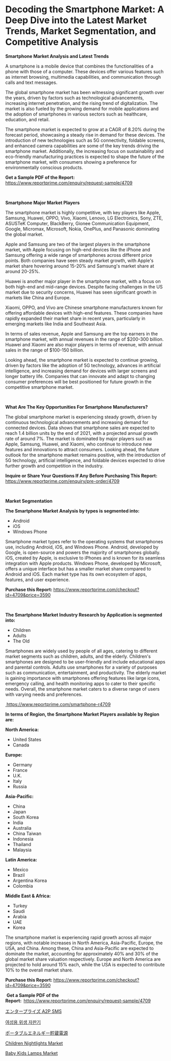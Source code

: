 <p><h1>Decoding the Smartphone Market: A Deep Dive into the Latest Market Trends, Market Segmentation, and Competitive Analysis</h1></p><p><strong>Smartphone Market Analysis and Latest Trends</strong></p>
<p><p>A smartphone is a mobile device that combines the functionalities of a phone with those of a computer. These devices offer various features such as internet browsing, multimedia capabilities, and communication through calls and text messages.</p><p>The global smartphone market has been witnessing significant growth over the years, driven by factors such as technological advancements, increasing internet penetration, and the rising trend of digitalization. The market is also fueled by the growing demand for mobile applications and the adoption of smartphones in various sectors such as healthcare, education, and retail.</p><p>The smartphone market is expected to grow at a CAGR of 8.20% during the forecast period, showcasing a steady rise in demand for these devices. The introduction of new technologies such as 5G connectivity, foldable screens, and enhanced camera capabilities are some of the key trends driving the smartphone market. Additionally, the increasing focus on sustainability and eco-friendly manufacturing practices is expected to shape the future of the smartphone market, with consumers showing a preference for environmentally conscious products.</p></p>
<p><strong>Get a Sample PDF of the Report:&nbsp;</strong> <a href="https://www.reportprime.com/enquiry/request-sample/4709">https://www.reportprime.com/enquiry/request-sample/4709</a></p>
<p>&nbsp;</p>
<p><strong>Smartphone Major Market Players</strong></p>
<p><p>The smartphone market is highly competitive, with key players like Apple, Samsung, Huawei, OPPO, Vivo, Xiaomi, Lenovo, LG Electronics, Sony, ZTE, ASUSTeK Computer, BlackBerry, Gionee Communication Equipment, Google, Micromax, Microsoft, Nokia, OnePlus, and Panasonic dominating the global market.</p><p>Apple and Samsung are two of the largest players in the smartphone market, with Apple focusing on high-end devices like the iPhone and Samsung offering a wide range of smartphones across different price points. Both companies have seen steady market growth, with Apple's market share hovering around 15-20% and Samsung's market share at around 20-25%.</p><p>Huawei is another major player in the smartphone market, with a focus on both high-end and mid-range devices. Despite facing challenges in the US market due to security concerns, Huawei has seen significant growth in markets like China and Europe.</p><p>Xiaomi, OPPO, and Vivo are Chinese smartphone manufacturers known for offering affordable devices with high-end features. These companies have rapidly expanded their market share in recent years, particularly in emerging markets like India and Southeast Asia.</p><p>In terms of sales revenue, Apple and Samsung are the top earners in the smartphone market, with annual revenues in the range of $200-300 billion. Huawei and Xiaomi are also major players in terms of revenue, with annual sales in the range of $100-150 billion.</p><p>Looking ahead, the smartphone market is expected to continue growing, driven by factors like the adoption of 5G technology, advances in artificial intelligence, and increasing demand for devices with larger screens and longer battery life. Companies that can innovate and adapt to changing consumer preferences will be best positioned for future growth in the competitive smartphone market.</p></p>
<p>&nbsp;</p>
<p><strong>What Are The Key Opportunities For Smartphone Manufacturers?</strong></p>
<p><p>The global smartphone market is experiencing steady growth, driven by continuous technological advancements and increasing demand for connected devices. Data shows that smartphone sales are expected to reach 1.4 billion units by the end of 2021, with a projected annual growth rate of around 7%. The market is dominated by major players such as Apple, Samsung, Huawei, and Xiaomi, who continue to introduce new features and innovations to attract consumers. Looking ahead, the future outlook for the smartphone market remains positive, with the introduction of 5G technology, artificial intelligence, and foldable devices expected to drive further growth and competition in the industry.</p></p>
<p><strong>Inquire or Share Your Questions If Any Before Purchasing This Report:</strong> <a href="https://www.reportprime.com/enquiry/pre-order/4709">https://www.reportprime.com/enquiry/pre-order/4709</a></p>
<p>&nbsp;</p>
<p><strong>Market Segmentation</strong></p>
<p><strong>The Smartphone Market Analysis by types is segmented into:</strong></p>
<p><ul><li>Android</li><li>iOS</li><li>Windows Phone</li></ul></p>
<p><p>Smartphone market types refer to the operating systems that smartphones use, including Android, iOS, and Windows Phone. Android, developed by Google, is open-source and powers the majority of smartphones globally. iOS, created by Apple, is exclusive to iPhones and is known for its seamless integration with Apple products. Windows Phone, developed by Microsoft, offers a unique interface but has a smaller market share compared to Android and iOS. Each market type has its own ecosystem of apps, features, and user experience.</p></p>
<p><strong>Purchase this Report:&nbsp;</strong><a href="https://www.reportprime.com/checkout?id=4709&price=3590">https://www.reportprime.com/checkout?id=4709&price=3590</a></p>
<p>&nbsp;</p>
<p><strong>The Smartphone Market Industry Research by Application is segmented into:</strong></p>
<p><ul><li>Children</li><li>Adults</li><li>The Old</li></ul></p>
<p><p>Smartphones are widely used by people of all ages, catering to different market segments such as children, adults, and the elderly. Children's smartphones are designed to be user-friendly and include educational apps and parental controls. Adults use smartphones for a variety of purposes such as communication, entertainment, and productivity. The elderly market is gaining importance with smartphones offering features like large icons, emergency calling, and health monitoring apps to cater to their specific needs. Overall, the smartphone market caters to a diverse range of users with varying needs and preferences.</p></p>
<p><a href="https://www.reportprime.com/smartphone-r4709">&nbsp;https://www.reportprime.com/smartphone-r4709</a></p>
<p><strong>In terms of Region, the Smartphone Market Players available by Region are:</strong></p>
<p>
    <p> <strong> North America: </strong>
        <ul>
            <li>United States</li>
            <li>Canada</li>
        </ul>
        </p> 
    <p> <strong> Europe: </strong>
        <ul>
            <li>Germany</li>
            <li>France</li>
            <li>U.K.</li>
            <li>Italy</li>
            <li>Russia</li>
        </ul>
        </p> 
    <p> <strong> Asia-Pacific: </strong>
        <ul>
            <li>China</li>
            <li>Japan</li>
            <li>South Korea</li>
            <li>India</li>
            <li>Australia</li>
            <li>China Taiwan</li>
            <li>Indonesia</li>
            <li>Thailand</li>
            <li>Malaysia</li>
        </ul>
        </p> 
    <p> <strong> Latin America: </strong>
        <ul>
            <li>Mexico</li>
            <li>Brazil</li>
            <li>Argentina Korea</li>
            <li>Colombia</li>
        </ul>
        </p> 
    <p> <strong> Middle East & Africa: </strong>
        <ul>
            <li>Turkey</li>
            <li>Saudi</li>
            <li>Arabia</li>
            <li>UAE</li>
            <li>Korea</li>
        </ul>
    </p>
    </p>
<p><p>The smartphone market is experiencing rapid growth across all major regions, with notable increases in North America, Asia-Pacific, Europe, the USA, and China. Among these, China and Asia-Pacific are expected to dominate the market, accounting for approximately 40% and 30% of the global market share valuation respectively. Europe and North America are projected to hold around 15% each, while the USA is expected to contribute 10% to the overall market share.</p></p>
<p><strong>Purchase this Report: </strong><a href="https://www.reportprime.com/checkout?id=4709&price=3590">https://www.reportprime.com/checkout?id=4709&price=3590</a></p>
<p>&nbsp;<strong>Get a Sample PDF of the Report:&nbsp;&nbsp;</strong><a href="https://www.reportprime.com/enquiry/request-sample/4709">https://www.reportprime.com/enquiry/request-sample/4709</a></p>
<p><strong></strong></p>
<p><p><a href="https://github.com/JerelSchulit20231/Market-Research-Report-List-1/blob/main/704180773735.md">エンタープライズ A2P SMS</a></p><p><a href="https://github.com/durgin521/Market-Research-Report-List-1/blob/main/257215670154.md">여성용 위생 자판기</a></p><p><a href="https://github.com/NovaStamm2023/Market-Research-Report-List-1/blob/main/229228073733.md">ポータブルエネルギー貯蔵電源</a></p><p><a href="https://github.com/timeliteaut/Market-Research-Report-List-2/blob/main/children-nightlights-market.md">Children Nightlights Market</a></p><p><a href="https://github.com/seekum/Market-Research-Report-List-2/blob/main/baby-kids-lamps-market.md">Baby Kids Lamps Market</a></p></p>